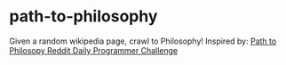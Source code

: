 # path-to-philosophy
Given a random wikipedia page, crawl to Philosophy!
Inspired by: [Path to Philosopy Reddit Daily Programmer Challenge](https://www.reddit.com/r/dailyprogrammer/comments/6j7k3x/20170624_challenge_320_hard_path_to_philosophy/)
